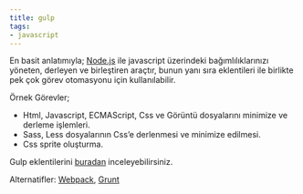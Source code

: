 ```yaml
---
title: gulp
tags:
- javascript
---
```


En basit anlatımıyla; [Node.js](/nodejs) ile javascript üzerindeki bağımlılıklarınızı yöneten, derleyen ve birleştiren araçtır, bunun yanı sıra eklentileri ile birlikte pek çok görev otomasyonu için kullanılabilir.

Örnek Görevler; 
*  Html, Javascript, ECMAScript, Css ve Görüntü dosyalarını minimize ve derleme işlemleri.
*  Sass, Less dosyalarının Css’e derlenmesi ve minimize edilmesi.
*  Css sprite oluşturma.

Gulp eklentilerini [buradan](https://github.com/alferov/awesome-gulp) inceleyebilirsiniz.

Alternatifler: [Webpack](/webpack), [Grunt](/grunt)

